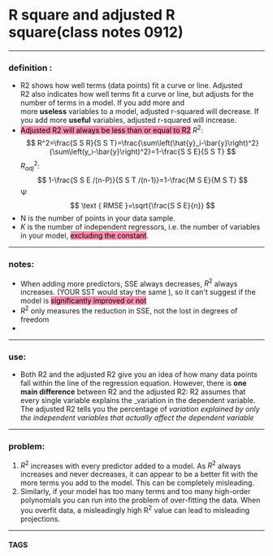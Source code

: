 # R square and adjusted R square(class notes 0912)


---
### definition :
- R2 shows how well terms (data points) fit a curve or line. Adjusted R2 also indicates how well terms fit a curve or line, but adjusts for the number of terms in a model. If you add more and more **useless** variables to a model, adjusted r-squared will decrease. If you add more **useful** variables, adjusted r-squared will increase.
- <mark style="background: #FF5582A6;">Adjusted R2 will always be less than or equal to R2</mark>
$R^2:$
$$
R^2=\frac{S S R}{S S T}=\frac{\sum\left(\hat{y}_i-\bar{y}\right)^2}{\sum\left(y_i-\bar{y}\right)^2}=1-\frac{S S E}{S S T}
$$
$R_{a d j}^2:$
$$
1-\frac{S S E /(n-P)}{S S T /(n-1)}=1-\frac{M S E}{M S T}
$$
$\mathbb{\Psi}$
$$
\text { RMSE }=\sqrt{\frac{S S E}{n}}
$$
- $\mathrm{N}$ is the number of points in your data sample.
- $K$ is the number of independent regressors, i.e. the number of variables in your model, <mark style="background: #FF5582A6;">excluding the constant</mark>.

---
### notes:
- When adding more predictors, SSE always decreases, $R^2$ always increases. (YOUR SST would stay the same ), so it can't suggest if the model is <mark style="background: #FF5582A6;">significantly improved or not</mark>
- $R^2$ only measures the reduction in SSE, not the lost in degrees of freedom
- 


---
### use:
- Both R2 and the adjusted R2 give you an idea of how many data points fall within the line of the regression equation. However, there is **one main difference** between R2 and the adjusted R2: R2 assumes that every single variable explains the _variation in the dependent variable. The adjusted R2 tells you the percentage of _variation explained by only the independent variables that actually affect the dependent variable_
---
### problem:
1. $R^2$ increases with every predictor added to a model. As $R^2$ always increases and never decreases, it can appear to be a better fit with the more terms you add to the model. This can be completely misleading.
2. Similarly, if your model has too many terms and too many high-order polynomials you can run into the problem of over-fitting the data. When you overfit data, a misleadingly high $\mathrm{R}^2$ value can lead to misleading projections.




---
#### TAGS